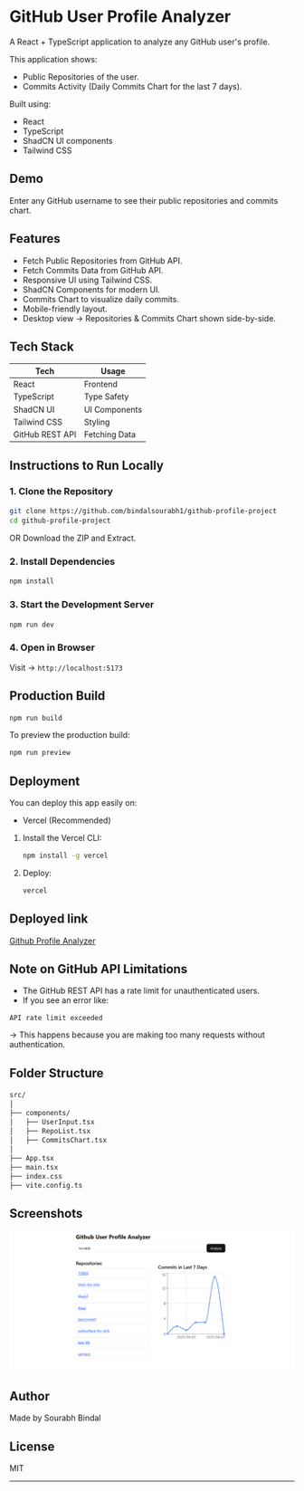 # GitHub User Profile Analyzer

A React + TypeScript application to analyze any GitHub user's profile.

This application shows:
* Public Repositories of the user.
* Commits Activity (Daily Commits Chart for the last 7 days).

Built using:
* React
* TypeScript
* ShadCN UI components
* Tailwind CSS

## Demo

Enter any GitHub username to see their public repositories and commits chart.

## Features

* Fetch Public Repositories from GitHub API.
* Fetch Commits Data from GitHub API.
* Responsive UI using Tailwind CSS.
* ShadCN Components for modern UI.
* Commits Chart to visualize daily commits.
* Mobile-friendly layout.
* Desktop view → Repositories & Commits Chart shown side-by-side.

## Tech Stack

| Tech | Usage |
|------|-------|
| React | Frontend |
| TypeScript | Type Safety |
| ShadCN UI | UI Components |
| Tailwind CSS | Styling |
| GitHub REST API | Fetching Data |

## Instructions to Run Locally

### 1. Clone the Repository

```bash
git clone https://github.com/bindalsourabh1/github-profile-project
cd github-profile-project
```

OR Download the ZIP and Extract.

### 2. Install Dependencies

```bash
npm install
```

### 3. Start the Development Server

```bash
npm run dev
```

### 4. Open in Browser
Visit → `http://localhost:5173`

## Production Build

```bash
npm run build
```

To preview the production build:

```bash
npm run preview
```

## Deployment

You can deploy this app easily on:
* Vercel (Recommended)

1. Install the Vercel CLI:
   ```bash
   npm install -g vercel
   ```

2. Deploy:
   ```bash
   vercel
   ```

## Deployed link
[Github Profile Analyzer](https://github-profile-project-delta.vercel.app/)

## Note on GitHub API Limitations

* The GitHub REST API has a rate limit for unauthenticated users.
* If you see an error like:
```
API rate limit exceeded
```
→ This happens because you are making too many requests without authentication.

## Folder Structure

```
src/
│
├── components/
│   ├── UserInput.tsx
│   ├── RepoList.tsx
│   ├── CommitsChart.tsx
│
├── App.tsx
├── main.tsx
├── index.css
├── vite.config.ts
```

## Screenshots
![App Screenshot](public/ss.png)

## Author
Made by Sourabh Bindal

## License
MIT

---

